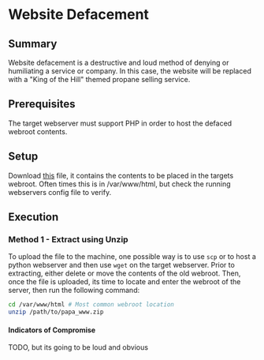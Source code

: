 # Website Defacement
## Summary

Website defacement is a destructive and loud method of denying or humiliating a service or company. In this case, the website will be replaced with a "King of the Hill" themed propane selling service.

## Prerequisites

The target webserver must support PHP in order to host the defaced webroot contents.

## Setup

Download [this](./misc-attachments/papa_www.zip) file, it contains the contents to be placed in the targets webroot. Often times this is in /var/www/html, but check the running webservers config file to verify.

## Execution

### Method 1 - Extract using Unzip

To upload the file to the machine, one possible way is to use `scp` or to host a python webserver and then use `wget` on the target webserver. Prior to extracting, either delete or move the contents of the old webroot. Then, once the file is uploaded, its time to locate and enter the webroot of the server, then run the following command:

```bash
cd /var/www/html # Most common webroot location
unzip /path/to/papa_www.zip
```

#### Indicators of Compromise

TODO, but its going to be loud and obvious